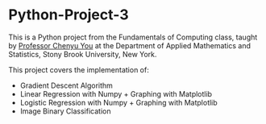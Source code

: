 # Python-Project-3

This is a Python project from the Fundamentals of Computing class, taught by [Professor Chenyu You](https://chenyuyou.me/) at the Department of Applied Mathematics and Statistics, Stony Brook University, New York.

This project covers the implementation of:

* Gradient Descent Algorithm
* Linear Regression with Numpy + Graphing with Matplotlib
* Logistic Regression with Numpy + Graphing with Matplotlib
* Image Binary Classification
